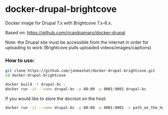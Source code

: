 docker-drupal-brightcove
==============

Docker image for Drupal 7.x with Brightcove 7.x-6.x.

Based on: https://github.com/ricardoamaro/docker-drupal

Note: the Drupal site must be accessible from the internet in order for uploading to work (Brightcove pulls uploaded videos/images/captions)

### How to use:

```sh
git clone https://github.com/janmashat/docker-drupal-brightcove.git
cd docker-drupal-brightcove

docker build -t drupal-bc .
docker run -it --name drupal-bc -p 80:80 -p 9001:9001 drupal-bc
```

If you would like to store the docroot on the host:

```sh
docker run -it --name drupal-bc -p 80:80 -p 9001:9001 -v path_on_the_host:/var/www drupal-bc
```
